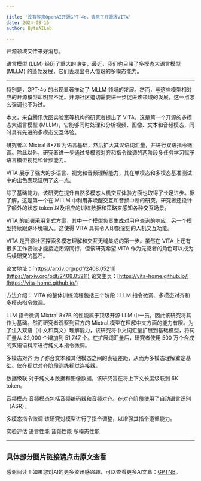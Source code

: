 ```yaml
---

title: '没有等来OpenAI开源GPT-4o，等来了开源版VITA'
date: 2024-08-15
author: ByteAILab

---
```


开源领域又传来好消息。

语言模型 (LLM) 经历了重大的演变，最近，我们也目睹了多模态大语言模型 (MLLM) 的蓬勃发展，它们表现出令人惊讶的多模态能力。

---


特别是，GPT-4o 的出现显著推动了 MLLM 领域的发展。然而，与这些模型相对应的开源模型却明显不足。开源社区迫切需要进一步促进该领域的发展，这一点怎么强调也不为过。

本文，来自腾讯优图实验室等机构的研究者提出了 VITA，这是第一个开源的多模态大语言模型 (MLLM)，它能够同时处理和分析视频、图像、文本和音频模态，同时具有先进的多模态交互体验。

研究者以 Mixtral 8×7B 为语言基础，然后扩大其汉语词汇量，并进行双语指令微调。除此以外，研究者进一步通过多模态对齐和指令微调的两阶段多任务学习赋予语言模型视觉和音频能力。

VITA 展示了强大的多语言、视觉和音频理解能力，其在单模态和多模态基准测试中的出色表现证明了这一点。

除了基础能力，该研究在提升自然多模态人机交互体验方面也取得了长足进步。据了解，这是第一个在 MLLM 中利用非唤醒交互和音频中断的研究。研究者还设计了额外的状态 token 以及相应的训练数据和策略来感知各种交互场景。

VITA 的部署采用复式方案，其中一个模型负责生成对用户查询的响应，另一个模型持续跟踪环境输入。这使得 VITA 具有令人印象深刻的人机交互功能。

VITA 是开源社区探索多模态理解和交互无缝集成的第一步。虽然在 VITA 上还有很多工作要做才能接近闭源同行，但该研究希望 VITA 作为先驱者的角色可以成为后续研究的基石。

论文地址：[https://arxiv.org/pdf/2408.05211](https://arxiv.org/pdf/2408.05211)
论文主页：[https://vita-home.github.io/](https://vita-home.github.io/)

方法介绍：
VITA 的整体训练流程包括三个阶段：LLM 指令微调、多模态对齐和多模态指令微调。

LLM 指令微调
Mixtral 8x7B 的性能属于顶级开源 LLM 中一员，因此该研究将其作为基础。然而研究者观察到官方的 Mixtral 模型在理解中文方面的能力有限。为了注入双语（中文和英文）理解能力，该研究将中文词汇量扩展到基础模型，将词汇量从 32,000 个增加到 51,747 个。在扩展词汇量后，研究者使用 500 万个合成的双语语料库进行纯文本指令微调。

多模态对齐
为了弥合文本和其他模态之间的表征差距，从而为多模态理解奠定基础。仅在视觉对齐阶段训练视觉连接器。

数据级联
对于纯文本数据和图像数据，该研究旨在将上下文长度级联到 6K token。

音频模态
音频模态包括音频编码器和音频对齐。在对齐阶段使用了自动语言识别（ASR）。

多模态指令微调
该研究对模型进行了指令调整，以增强其指令遵循能力。

实验评估
语言性能
音频性能
多模态性能

---
```具体部分图片链接请点击原文查看```
---
感谢阅读！如果您对AI的更多资讯感兴趣，可以查看更多AI文章：[GPTNB](https://gptnb.com)。